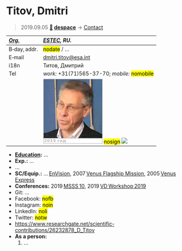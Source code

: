 # Titov, Dmitri
> 2019.09.05 **[🚀](../index/index.md) [despace](index.md)** → [Contact](contact.md)

|*[Org.](contact.md)*|*[ESTEC](zz_estec.md), RU.*|
|:--|:--|
|B‑day, addr.| <mark>nodate</mark> / … |
|E‑mail| <dmitri.titov@esa.int> |
|i18n| Титов, Дмитрий |
|Tel| *work:* +31(71)565-37-70; *mobile:* <mark>nomobile</mark> |
|| [![](f/contact/t/titov_001_photo_thumb.jpg)](f/contact/t/titov_001_photo.jpg) <mark>nosign</mark> [![](f/contact//_001_sign_thumb.jpg)](f/contact//_001_sign.png) |

   - **[Education](edu.md):** …
   - **Exp.:** …
   - …
   - **SC/Equip.:** … [EnVision](envision.md), 2007 [Venus Flagship Mission](venus_flagship_mission.md), 2005 [Venus Express](venus_express.md)
   - **Conferences:** 2019 [MSSS 10](msss_10.md), 2019 [VD Workshop 2019](vdws2019.md)
   - Git: …
   - Facebook: <mark>nofb</mark>
   - Instagram: <mark>noin</mark>
   - LinkedIn: <mark>noli</mark>
   - Twitter: <mark>notw</mark>
   - <https://www.researchgate.net/scientific-contributions/26232878_D_Titov>
   - **As a person:**
      1. …
